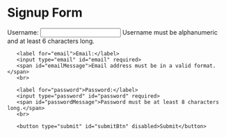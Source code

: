 <!DOCTYPE html>
<html lang="en">
<head>
   <meta charset="UTF-8">
   <meta name="viewport" content="width=device-width, initial-scale=1.0">
   <title>Signup Form</title>
   <style>
       .valid {
           color: green;
       }
       .invalid {
           color: red;
       }
       button:disabled {
           opacity: 0.5;
           cursor: not-allowed;
       }
   </style>
</head>
<body>
   <h1>Signup Form</h1>
   <form id="signupForm">
       <label for="username">Username:</label>
       <input type="text" id="username" required>
       <span id="usernameMessage">Username must be alphanumeric and at least 6 characters long.</span>
       <br>

       <label for="email">Email:</label>
       <input type="email" id="email" required>
       <span id="emailMessage">Email address must be in a valid format.</span>
       <br>

       <label for="password">Password:</label>
       <input type="password" id="password" required>
       <span id="passwordMessage">Password must be at least 8 characters long.</span>
       <br>

       <button type="submit" id="submitBtn" disabled>Submit</button>
   </form>

   <script>
       // Get references to form elements
       const form = document.getElementById('signupForm');
       const username = document.getElementById('username');
       const email = document.getElementById('email');
       const password = document.getElementById('password');
       const submitBtn = document.getElementById('submitBtn');

       // Get references to validation message elements
       const usernameMessage = document.getElementById('usernameMessage');
       const emailMessage = document.getElementById('emailMessage');
       const passwordMessage = document.getElementById('passwordMessage');

       // Regular expressions for validation
       const usernameRegex = /^[a-zA-Z0-9]{6,}$/;
       const emailRegex = /^[^\s@]+@[^\s@]+\.[^\s@]+$/;

       // Function to validate username
       function validateUsername() {
           if (usernameRegex.test(username.value)) {
               usernameMessage.classList.remove('invalid');
               usernameMessage.classList.add('valid');
               usernameMessage.textContent = 'Valid username';
           } else {
               usernameMessage.classList.remove('valid');
               usernameMessage.classList.add('invalid');
               usernameMessage.textContent = 'Username must be alphanumeric and at least 6 characters long.';
           }
       }

       // Function to validate email
       function validateEmail() {
           if (emailRegex.test(email.value)) {
               emailMessage.classList.remove('invalid');
               emailMessage.classList.add('valid');
               emailMessage.textContent = 'Valid email address';
           } else {
               emailMessage.classList.remove('valid');
               emailMessage.classList.add('invalid');
               emailMessage.textContent = 'Email address must be in a valid format.';
           }
       }

       // Function to validate password
       function validatePassword() {
           if (password.value.length >= 8) {
               passwordMessage.classList.remove('invalid');
               passwordMessage.classList.add('valid');
               passwordMessage.textContent = 'Valid password';
           } else {
               passwordMessage.classList.remove('valid');
               passwordMessage.classList.add('invalid');
               passwordMessage.textContent = 'Password must be at least 8 characters long.';
           }
       }

       // Function to enable/disable submit button
       function toggleSubmitButton() {
           if (usernameRegex.test(username.value) && emailRegex.test(email.value) && password.value.length >= 8) {
               submitBtn.disabled = false;
           } else {
               submitBtn.disabled = true;
           }
       }

       // Add event listeners for input fields
       username.addEventListener('input', validateUsername);
       username.addEventListener('input', toggleSubmitButton);
       email.addEventListener('input', validateEmail);
       email.addEventListener('input', toggleSubmitButton);
       password.addEventListener('input', validatePassword);
       password.addEventListener('input', toggleSubmitButton);

       // Prevent form submission if any field is invalid
       form.addEventListener('submit', (event) => {
           if (!usernameRegex.test(username.value) || !emailRegex.test(email.value) || password.value.length < 8) {
               event.preventDefault();
           }
       });
   </script>
</body>
</html>
